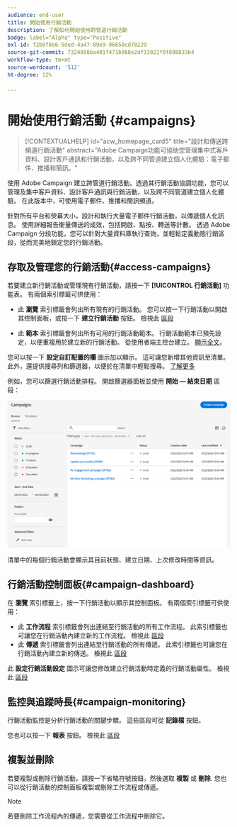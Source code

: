 ```yaml
---
audience: end-user
title: 開始使用行銷活動
description: 了解如何開始使用跨管道行銷活動
badge: label="Alpha" type="Positive"
exl-id: f2b9f8e6-5ded-4a47-89e9-96650cd78229
source-git-commit: 7324098ba401f471b988e2df33022f0f898833b4
workflow-type: tm+mt
source-wordcount: '512'
ht-degree: 12%

---
```



# 開始使用行銷活動 {#campaigns}

>[!CONTEXTUALHELP]
>id="acw_homepage_card5"
>title="設計和傳送跨頻道行銷活動"
>abstract="Adobe Campaign功能可協助您管理集中式客戶資料、設計客戶通訊和行銷活動，以及跨不同管道建立個人化體驗：電子郵件、推播和簡訊。"

使用 Adob&#x200B;&#x200B;e Campaign 建立跨管道行銷活動。透過其行銷活動協調功能，您可以管理及集中客戶資料、設計客戶通訊與行銷活動，以及跨不同管道建立個人化體驗。 在此版本中，可使用電子郵件、推播和簡訊頻道。

針對所有平台和熒幕大小，設計和執行大量電子郵件行銷活動，以傳遞個人化訊息。
使用詳細報告衡量傳送的成效，包括開啟、點按、轉送等計數。 透過 Adob&#x200B;&#x200B;e Campaign 分段功能，您可以針對大量資料庫執行查詢，並輕鬆定義動態行銷區段，從而完美地鎖定您的行銷活動。

<!--
Get Started with campaigns
Adobe Campaign offers a set of solutions that help you personalize and deliver campaigns across all of your online and offline channels. You can create, configure, execute and analyze marketing campaigns. All marketing campaigns can be managed from a unified control center. Discover how to browse and create marketing campaigns in this section.

Campaigns include actions (deliveries) and processes (importing or extracting files), as well as resources (marketing documents, delivery outlines). They are used in marketing campaigns. Campaigns are part of a program, and programs are included in a campaign plan.
-->

## 存取及管理您的行銷活動{#access-campaigns}

若要建立新行銷活動或管理現有行銷活動，請按一下 **[!UICONTROL 行銷活動]** 功能表。 有兩個索引標籤可供使用：

* 此 **瀏覽** 索引標籤會列出所有現有的行銷活動。 您可以按一下行銷活動以開啟其控制面板，或按一下 **建立行銷活動** 按鈕。 檢視此 [區段](create-campaigns.md#create-campaigns)

* 此 **範本** 索引標籤會列出所有可用的行銷活動範本。 行銷活動範本已預先設定，以便重複用於建立新的行銷活動。 從使用者端主控台建立。 [顯示全文](https://experienceleague.adobe.com/docs/campaign/automation/campaign-orchestration/marketing-campaign-templates.html?lang=zh-Hant)。

您可以按一下 **設定自訂配置的欄** 圖示加以顯示。 這可讓您新增其他資訊至清單。 此外，還提供搜尋列和篩選器，以便於在清單中輕鬆搜尋。 [了解更多](../get-started/user-interface.md#list-screens)

例如，您可以篩選行銷活動排程。 開啟篩選器面板並使用 **開始 — 結束日期** 區段：

![行銷活動清單](assets/campaign-filter-on-dates.png)

清單中的每個行銷活動會顯示其目前狀態、建立日期、上次修改時間等資訊。

## 行銷活動控制面板{#campaign-dashboard}

在 **瀏覽** 索引標籤上，按一下行銷活動以顯示其控制面板。 有兩個索引標籤可供使用：

* 此 **工作流程** 索引標籤會列出連結至行銷活動的所有工作流程。 此索引標籤也可讓您在行銷活動內建立新的工作流程。 檢視此 [區段](create-campaigns.md#create-campaigns)
* 此 **傳遞** 索引標籤會列出連結至行銷活動的所有傳遞。 此索引標籤也可讓您在行銷活動內建立新的傳送。 檢視此 [區段](create-campaigns.md#create-campaigns)

此 **設定行銷活動設定** 圖示可讓您修改建立行銷活動時定義的行銷活動屬性。 檢視此 [區段](create-campaigns.md#create-campaigns)

## 監控與追蹤時長{#campaign-monitoring}

行銷活動監控是分析行銷活動的關鍵步驟。 這些區段可從 **記錄檔** 按鈕。

您也可以按一下 **報表** 按鈕。 檢視此 [區段](../reporting/campaign-reports.md)

## 複製並刪除

若要複製或刪除行銷活動，請按一下省略符號按鈕，然後選取 **複製** 或 **刪除**. 您也可以從行銷活動的控制面板複製或刪除工作流程或傳遞。

>[!NOTE]
>
>若要刪除工作流程內的傳遞，您需要從工作流程中刪除它。

